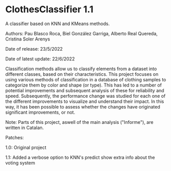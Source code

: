 # ClothesClassifier 1.1
A classifier based on KNN and KMeans methods.

Authors: Pau Blasco Roca, Biel González Garriga, Alberto Real Quereda, Cristina Soler Arenys

Date of release: 23/5/2022

Date of latest update: 22/6/2022

Classification methods allow us to classify elements from a dataset into different classes, based on their characteristics. This project focuses on using various methods of classification in a database of clothing samples to categorize them by color and shape (or type). This has led to a number of potential improvements and subsequent analysis of these for reliability and speed. Subsequently, the performance change was studied for each one of the different improvements to visualize and understand their impact. In this way, it has been possible to assess whether the changes have originated significant improvements, or not.

Note: Parts of this project, aswell of the main analysis ("Informe"), are written in Catalan.

Patches:

1.0: Original project

1.1: Added a verbose option to KNN's predict show extra info about the voting system
